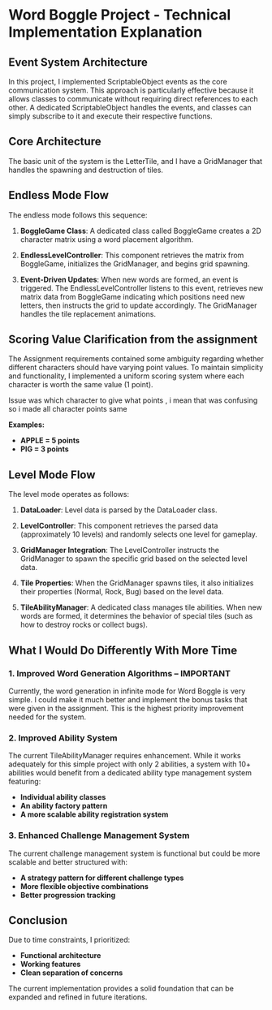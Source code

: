# Word Boggle Project - Technical Implementation Explanation

## Event System Architecture
In this project, I implemented ScriptableObject events as the core communication system. This approach is particularly effective because it allows classes to communicate without requiring direct references to each other. A dedicated ScriptableObject handles the events, and classes can simply subscribe to it and execute their respective functions.

## Core Architecture
The basic unit of the system is the LetterTile, and I have a GridManager that handles the spawning and destruction of tiles.

## Endless Mode Flow
The endless mode follows this sequence:

1. **BoggleGame Class**: A dedicated class called BoggleGame creates a 2D character matrix using a word placement algorithm.

2. **EndlessLevelController**: This component retrieves the matrix from BoggleGame, initializes the GridManager, and begins grid spawning.

3. **Event-Driven Updates**: When new words are formed, an event is triggered. The EndlessLevelController listens to this event, retrieves new matrix data from BoggleGame indicating which positions need new letters, then instructs the grid to update accordingly. The GridManager handles the tile replacement animations.

## Scoring Value Clarification from the assignment
The Assignment requirements contained some ambiguity regarding whether different characters should have varying point values. To maintain simplicity and functionality, I implemented a uniform scoring system where each character is worth the same value (1 point).

Issue was which character to give what points , i mean that was confusing so i made all character points same

**Examples:**
- **APPLE = 5 points**
- **PIG = 3 points**


## Level Mode Flow
The level mode operates as follows:

1. **DataLoader**: Level data is parsed by the DataLoader class.

2. **LevelController**: This component retrieves the parsed data (approximately 10 levels) and randomly selects one level for gameplay.

3. **GridManager Integration**: The LevelController instructs the GridManager to spawn the specific grid based on the selected level data.

4. **Tile Properties**: When the GridManager spawns tiles, it also initializes their properties (Normal, Rock, Bug) based on the level data.

5. **TileAbilityManager**: A dedicated class manages tile abilities. When new words are formed, it determines the behavior of special tiles (such as how to destroy rocks or collect bugs).

## What I Would Do Differently With More Time

### 1. Improved Word Generation Algorithms – IMPORTANT
Currently, the word generation in infinite mode for Word Boggle is very simple. I could make it much better and implement the bonus tasks that were given in the assignment. This is the highest priority improvement needed for the system.

### 2. Improved Ability System
The current TileAbilityManager requires enhancement. While it works adequately for this simple project with only 2 abilities, a system with 10+ abilities would benefit from a dedicated ability type management system featuring:
- **Individual ability classes**
- **An ability factory pattern**
- **A more scalable ability registration system**

### 3. Enhanced Challenge Management System
The current challenge management system is functional but could be more scalable and better structured with:
- **A strategy pattern for different challenge types**
- **More flexible objective combinations**
- **Better progression tracking**

## Conclusion
Due to time constraints, I prioritized:
- **Functional architecture**
- **Working features**
- **Clean separation of concerns**

The current implementation provides a solid foundation that can be expanded and refined in future iterations.
